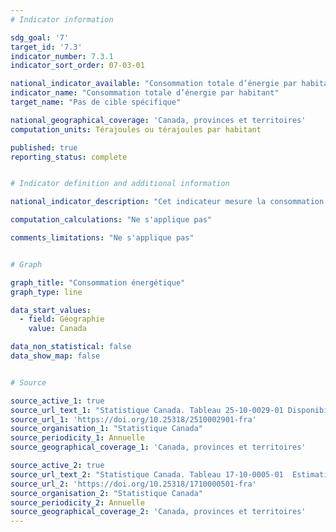 ```yaml
---
# Indicator information 

sdg_goal: '7'
target_id: '7.3'
indicator_number: 7.3.1
indicator_sort_order: 07-03-01

national_indicator_available: "Consommation totale d’énergie par habitant"
indicator_name: "Consommation totale d’énergie par habitant"
target_name: "Pas de cible spécifique"

national_geographical_coverage: 'Canada, provinces et territoires'
computation_units: Térajoules ou térajoules par habitant

published: true
reporting_status: complete


# Indicator definition and additional information

national_indicator_description: "Cet indicateur mesure la consommation de différents types d'énergie, en térajoules ou en térajoules par habitant."

computation_calculations: "Ne s'applique pas"

comments_limitations: "Ne s'applique pas"


# Graph

graph_title: "Consommation énergétique"
graph_type: line

data_start_values:
  - field: Géographie
    value: Canada

data_non_statistical: false
data_show_map: false


# Source

source_active_1: true
source_url_text_1: "Statistique Canada. Tableau 25-10-0029-01 Disponibilité et écoulement d'énergie primaire et secondaire en térajoules, annuel"
source_url_1: 'https://doi.org/10.25318/2510002901-fra'
source_organisation_1: "Statistique Canada"
source_periodicity_1: Annuelle
source_geographical_coverage_1: 'Canada, provinces et territoires'

source_active_2: true
source_url_text_2: "Statistique Canada. Tableau 17-10-0005-01  Estimations de la population au 1er juillet, par âge et sexe"
source_url_2: 'https://doi.org/10.25318/1710000501-fra'
source_organisation_2: "Statistique Canada"
source_periodicity_2: Annuelle
source_geographical_coverage_2: 'Canada, provinces et territoires'
---
```

